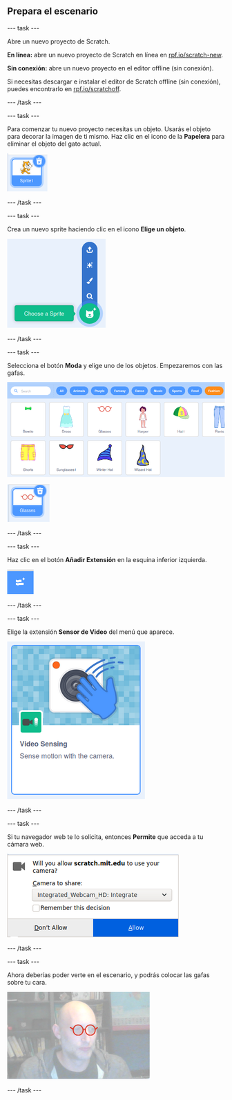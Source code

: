 ## Prepara el escenario

--- task ---

Abre un nuevo proyecto de Scratch.

**En línea:** abre un nuevo proyecto de Scratch en línea en [rpf.io/scratch-new](https://rpf.io/scratch-new).

**Sin conexión:** abre un nuevo proyecto en el editor offline (sin conexión).

Si necesitas descargar e instalar el editor de Scratch offline (sin conexión), puedes encontrarlo en [rpf.io/scratchoff](https://rpf.io/scratchoff).

--- /task ---

--- task ---

Para comenzar tu nuevo proyecto necesitas un objeto. Usarás el objeto para decorar la imagen de ti mismo. Haz clic en el icono de la **Papelera** para eliminar el objeto del gato actual.

![imagen mostrando el icono de la basura en el objeto del gato](images/delete-sprite.png)

--- /task ---

--- task ---

Crea un nuevo sprite haciendo clic en el icono **Elige un objeto**.

![imagen mostrando el icono de elegir objeto expandido](images/new-sprite.png)

--- /task ---

--- task ---

Selecciona el botón **Moda** y elige uno de los objetos. Empezaremos con las gafas.

![imagen mostrando objetos de moda](images/fashion.png)

![imagen mostrando el objeto de las gafas](images/glasses.png)

--- /task ---

--- task ---

Haz clic en el botón **Añadir Extensión** en la esquina inferior izquierda.

![imagen mostrando el botón añadir extensión](images/add-extension.png)

--- /task ---

--- task ---

Elige la extensión **Sensor de Video** del menú que aparece.

![imagen mostrando la selección de la biblioteca de extensiones de video](images/video-extension.png)

--- /task ---

--- task ---

Si tu navegador web te lo solicita, entonces **Permite** que acceda a tu cámara web.

![imagen mostrando el indicador del navegador para permitir el acceso a la cámara](images/allow-camera.png)

--- /task ---

--- task ---

Ahora deberías poder verte en el escenario, y podrás colocar las gafas sobre tu cara.

![imagen mostrando a un hombre con gafas superpuestas sobre su rostro](images/man-with-glasses.png)

--- /task ---





